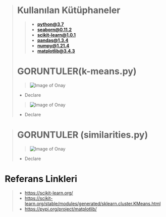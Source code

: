 ># Kullanılan Kütüphaneler
>>* **python@3.7**
>>* **seaborn@0.11.2**
>>* **scikit-learn@1.0.1**
>>* **pandas@1.3.4**
>>* **numpy@1.21.4**
>>* **matplotlib@3.4.3**
># GORUNTULER(k-means.py)
>>![Image of Onay](https://i.hizliresim.com/dacmeu7.jpg)
>* Declare
>>![Image of Onay](https://i.hizliresim.com/s85gzq9.jpg)
>* Declare

># GORUNTULER (similarities.py)
>>![Image of Onay](https://i.hizliresim.com/nxachbl.jpg)
>* Declare

# Referans Linkleri
>* https://scikit-learn.org/
>* https://scikit-learn.org/stable/modules/generated/sklearn.cluster.KMeans.html
>* https://pypi.org/project/matplotlib/



 